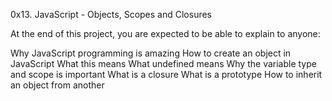 0x13. JavaScript - Objects, Scopes and Closures

At the end of this project, you are expected to be able to explain to anyone:

Why JavaScript programming is amazing
How to create an object in JavaScript
What this means
What undefined means
Why the variable type and scope is important
What is a closure
What is a prototype
How to inherit an object from another